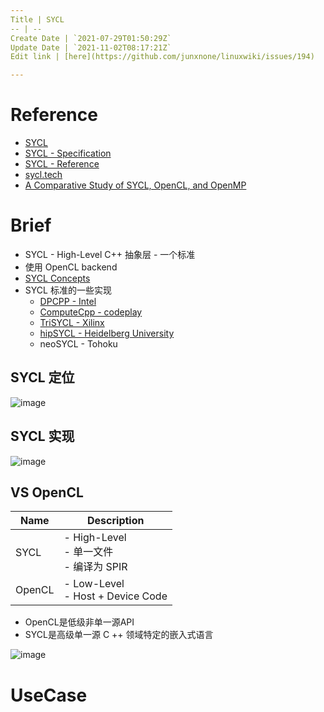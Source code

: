 ```yaml
---
Title | SYCL
-- | --
Create Date | `2021-07-29T01:50:29Z`
Update Date | `2021-11-02T08:17:21Z`
Edit link | [here](https://github.com/junxnone/linuxwiki/issues/194)

---
```

# Reference
- [SYCL](https://www.khronos.org/sycl/)
- [SYCL - Specification](https://www.khronos.org/registry/SYCL/specs/sycl-2020/html/sycl-2020.html#introduction)
- [SYCL - Reference](https://sycl.readthedocs.io/en/latest/)
- [sycl.tech](https://sycl.tech/learn/)
- [A Comparative Study of SYCL, OpenCL, and OpenMP](https://www.researchgate.net/publication/312964923_A_Comparative_Study_of_SYCL_OpenCL_and_OpenMP)



# Brief
- SYCL - High-Level C++ 抽象层 - 一个标准
- 使用 OpenCL backend
- [SYCL Concepts](/SYCL_Concepts)
- SYCL 标准的一些实现
  - [DPCPP - Intel](https://github.com/intel/llvm)
  - [ComputeCpp - codeplay](https://github.com/codeplaysoftware/computecpp-sdk)
  - [TriSYCL - Xilinx](https://github.com/triSYCL/triSYCL)
  - [hipSYCL - Heidelberg University](https://github.com/illuhad/hipSYCL)
  - neoSYCL - Tohoku



## SYCL 定位
![image](https://user-images.githubusercontent.com/2216970/127418990-8e05f4ee-c310-4648-b4e6-f7a3cc83fae1.png)

## SYCL 实现


![image](https://user-images.githubusercontent.com/2216970/127419004-037235d4-8a43-47b6-bf3f-73a1d81fea30.png)


## VS OpenCL

Name | Description
-- | --
SYCL | - High-Level<br> - 单一文件<br> - 编译为 SPIR
OpenCL | - Low-Level<br> - Host + Device Code

- OpenCL是低级非单一源API
- SYCL是高级单一源 C ++ 领域特定的嵌入式语言

![image](https://user-images.githubusercontent.com/2216970/127421283-39437ea0-bc47-4736-8f23-4fde10aa56ec.png)

# UseCase

